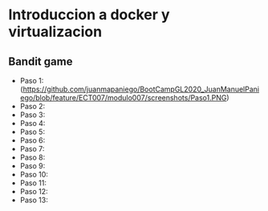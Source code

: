 # Introduccion a docker y virtualizacion

## Bandit game
- Paso 1:
(https://github.com/juanmapaniego/BootCampGL2020_JuanManuelPaniego/blob/feature/ECT007/modulo007/screenshots/Paso1.PNG)
- Paso 2:
- Paso 3:
- Paso 4:
- Paso 5:
- Paso 6:
- Paso 7:
- Paso 8:
- Paso 9:
- Paso 10:
- Paso 11:
- Paso 12:
- Paso 13: